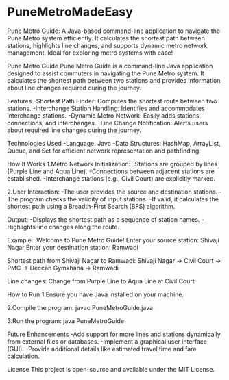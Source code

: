 # PuneMetroMadeEasy
Pune Metro Guide: 
A Java-based command-line application to navigate the Pune Metro system efficiently. It calculates the shortest path between stations, highlights line changes, and supports dynamic metro network management. Ideal for exploring metro systems with ease!

Pune Metro Guide
Pune Metro Guide is a command-line Java application designed to assist commuters in navigating the Pune Metro system. It calculates the shortest path between two stations and provides information about line changes required during the journey.

Features
-Shortest Path Finder: Computes the shortest route between two stations.
-Interchange Station Handling: Identifies and accommodates interchange stations.
-Dynamic Metro Network: Easily adds stations, connections, and interchanges.
-Line Change Notification: Alerts users about required line changes during the journey.

Technologies Used
-Language: Java
-Data Structures: HashMap, ArrayList, Queue, and Set for efficient network representation and pathfinding.

How It Works
1.Metro Network Initialization:
-Stations are grouped by lines (Purple Line and Aqua Line).
-Connections between adjacent stations are established.
-Interchange stations (e.g., Civil Court) are explicitly marked.

2.User Interaction:
-The user provides the source and destination stations.
-The program checks the validity of input stations.
-If valid, it calculates the shortest path using a Breadth-First Search (BFS) algorithm.

Output:
-Displays the shortest path as a sequence of station names.
-Highlights line changes along the route.

Example :
Welcome to Pune Metro Guide!
Enter your source station:
Shivaji Nagar
Enter your destination station:
Ramwadi

Shortest path from Shivaji Nagar to Ramwadi:
Shivaji Nagar -> Civil Court -> PMC -> Deccan Gymkhana -> Ramwadi

Line changes:
Change from Purple Line to Aqua Line at Civil Court

How to Run
1.Ensure you have Java installed on your machine.

2.Compile the program:
  javac PuneMetroGuide.java

3.Run the program:
  java PuneMetroGuide

Future Enhancements
-Add support for more lines and stations dynamically from external files or databases.
-Implement a graphical user interface (GUI).
-Provide additional details like estimated travel time and fare calculation.

License
This project is open-source and available under the MIT License.
